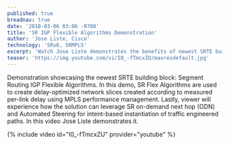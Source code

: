 ```yaml
---
published: true
breadnav: true
date: '2018-03-06 03:06 -0700'
title: 'SR IGP Flexible Algorithms Demonstration'
author: 'Jose Liste, Cisco'
technology: 'SRv6, SRMPLS'
excerpt: 'Watch Jose Liste demonstrates the benefits of newest SRTE building block: SR IGP Flexible Algorithms.'
teaser: 'https://img.youtube.com/vi/I0_-fTmcxZU/maxresdefault.jpg'
---    
```

Demonstration showcasing the newest SRTE building block: Segment Routing IGP Flexible Algorithms. In this demo, SR Flex Algorithms are used to create delay-optimized network slices created according to measured per-link delay using MPLS performance management. Lastly, viewer will experience how the solution can leverage SR on-demand next hop (ODN) and Automated Steering for intent-based instantiation of traffic engineered paths. In this video Jose Liste demonstrates it.
       
{% include video id="I0_-fTmcxZU" provider="youtube" %}
